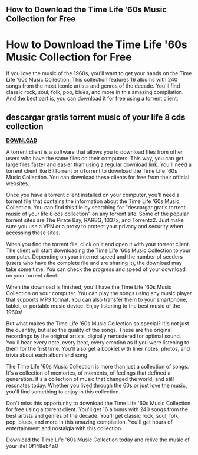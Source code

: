 ## How to Download the Time Life '60s Music Collection for Free

 


 
# How to Download the Time Life '60s Music Collection for Free
 
If you love the music of the 1960s, you'll want to get your hands on the Time Life '60s Music Collection. This collection features 16 albums with 240 songs from the most iconic artists and genres of the decade. You'll find classic rock, soul, folk, pop, blues, and more in this amazing compilation. And the best part is, you can download it for free using a torrent client.
 
## descargar gratis torrent music of your life 8 cds collection


[**DOWNLOAD**](https://www.google.com/url?q=https%3A%2F%2Fssurll.com%2F2tL8h3&sa=D&sntz=1&usg=AOvVaw0pBWZrsEbf7urd_8nJgaCm)

 
A torrent client is a software that allows you to download files from other users who have the same files on their computers. This way, you can get large files faster and easier than using a regular download link. You'll need a torrent client like BitTorrent or uTorrent to download the Time Life '60s Music Collection. You can download these clients for free from their official websites.
 
Once you have a torrent client installed on your computer, you'll need a torrent file that contains the information about the Time Life '60s Music Collection. You can find this file by searching for "descargar gratis torrent music of your life 8 cds collection" on any torrent site. Some of the popular torrent sites are The Pirate Bay, RARBG, 1337x, and Torrentz2. Just make sure you use a VPN or a proxy to protect your privacy and security when accessing these sites.
 
When you find the torrent file, click on it and open it with your torrent client. The client will start downloading the Time Life '60s Music Collection to your computer. Depending on your internet speed and the number of seeders (users who have the complete file and are sharing it), the download may take some time. You can check the progress and speed of your download on your torrent client.
 
When the download is finished, you'll have the Time Life '60s Music Collection on your computer. You can play the songs using any music player that supports MP3 format. You can also transfer them to your smartphone, tablet, or portable music device. Enjoy listening to the best music of the 1960s!
  
But what makes the Time Life '60s Music Collection so special? It's not just the quantity, but also the quality of the songs. These are the original recordings by the original artists, digitally remastered for optimal sound. You'll hear every note, every beat, every emotion as if you were listening to them for the first time. You'll also get a booklet with liner notes, photos, and trivia about each album and song.
 
The Time Life '60s Music Collection is more than just a collection of songs. It's a collection of memories, of moments, of feelings that defined a generation. It's a collection of music that changed the world, and still resonates today. Whether you lived through the 60s or just love the music, you'll find something to enjoy in this collection.
 
Don't miss this opportunity to download the Time Life '60s Music Collection for free using a torrent client. You'll get 16 albums with 240 songs from the best artists and genres of the decade. You'll get classic rock, soul, folk, pop, blues, and more in this amazing compilation. You'll get hours of entertainment and nostalgia with this collection.
 
Download the Time Life '60s Music Collection today and relive the music of your life!
 0f148eb4a0

